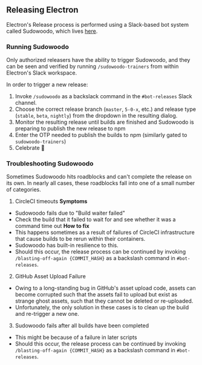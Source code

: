 ## Releasing Electron

Electron's Release process is performed using a Slack-based bot system called Sudowoodo, which lives [here](https://github.com/electron/sudowoodo).

### Running Sudowoodo

Only authorized releasers have the ability to trigger Sudowoodo, and they can be seen and verified by running `/sudowoodo-trainers` from within Electron's Slack workspace.

In order to trigger a new release:

1. Invoke `/sudowoodo` as a backslack command in the `#bot-releases` Slack channel.
2. Choose the correct release branch (`master`, `5-0-x`, etc.) and release type (`stable`, `beta`, `nightly`) from the dropdown in the resulting dialog.
3. Monitor the resulting release until builds are finished and Sudowoodo is preparing to publish the new release to npm
4. Enter the OTP needed to publish the builds to npm (similarly gated to `sudowoodo-trainers`)
5. Celebrate 🎉

### Troubleshooting Sudowoodo

Sometimes Sudowoodo hits roadblocks and can't complete the release on its own. In nearly all cases, these roadblocks fall into one of a small number of categories.

1. CircleCI timeouts
**Symptoms**
  * Sudowoodo fails due to "Build waiter failed"
  * Check the build that it failed to wait for and see whether it was a command time out
**How to fix**
  * This happens sometimes as a result of failures of CircleCI infrastructure that cause builds to be rerun within their containers. 
  * Sudowoodo has built-in resilience to this.
  * Should this occur, the release process can be continued by invoking `/blasting-off-again {COMMIT_HASH}` as a backslash command in `#bot-releases`.
2. GitHub Asset Upload Failure
  * Owing to a long-standing bug in GitHub's asset upload code, assets can become corrupted such that the assets fail to upload but exist as strange ghost assets, such that they cannot be deleted or re-uploaded.
  * Unfortunately, the only solution in these cases is to clean up the build and re-trigger a new one.
3. Sudowoodo fails after all builds have been completed
  * This might be because of a failure in later scripts
  * Should this occur, the release process can be continued by invoking `/blasting-off-again {COMMIT_HASH}` as a backslash command in `#bot-releases`.
